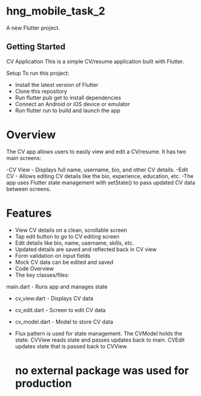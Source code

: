 # hng_mobile_task_2

A new Flutter project.

## Getting Started

CV Application
This is a simple CV/resume application built with Flutter.

Setup
To run this project:

- Install the latest version of Flutter
- Clone this repository
- Run flutter pub get to install dependencies
- Connect an Android or iOS device or emulator
- Run flutter run to build and launch the app

# Overview
The CV app allows users to easily view and edit a CV/resume. It has two main screens:

-CV View - Displays full name, username, bio, and other CV details.
-Edit CV - Allows editing CV details like the bio, experience, education, etc.
-The app uses Flutter state management with setState() to pass updated CV data between screens.

# Features
- View CV details on a clean, scrollable screen
- Tap edit button to go to CV editing screen
- Edit details like bio, name, username, skills, etc.
- Updated details are saved and reflected back in CV view
- Form validation on input fields
- Mock CV data can be edited and saved
- Code Overview
- The key classes/files:

main.dart - Runs app and manages state
- cv_view.dart - Displays CV data
- cv_edit.dart - Screen to edit CV data
- cv_model.dart - Model to store CV data
- Flux pattern is used for state management. The CVModel holds the state. CVView reads state and passes updates back to main. CVEdit updates state that is passed back to CVView.

  # no external package was used for production


